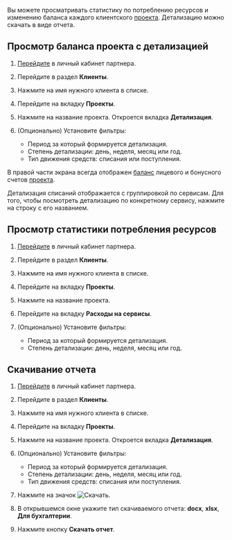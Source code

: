 Вы можете просматривать статистику по потреблению ресурсов и изменению баланса каждого клиентского [проекта](/ru/tools-for-using-services/account/concepts/projects).
Детализацию можно скачать в виде отчета.

## Просмотр баланса проекта с детализацией

1. [Перейдите](https://msk.cloud.vk.com/partnerapp) в личный кабинет партнера.
1. Перейдите в раздел **Клиенты**.
1. Нажмите на имя нужного клиента в списке.
1. Перейдите на вкладку **Проекты**.
1. Нажмите на название проекта. Откроется вкладка **Детализация**.
1. (Опционально) Установите фильтры:

    - Период за который формируется детализация.
    - Степень детализации: день, неделя, месяц или год.
    - Тип движения средств: списания или поступления.

В правой части экрана всегда отображен [баланс](/ru/intro/billing/concepts/balance) лицевого и бонусного счетов [проекта](/ru/tools-for-using-services/account/concepts/projects).

Детализация списаний отображается с группировкой по сервисам. Для того, чтобы посмотреть детализацию по конкретному сервису, нажмите на строку с его названием.

## Просмотр статистики потребления ресурсов

1. [Перейдите](https://msk.cloud.vk.com/partnerapp) в личный кабинет партнера.
1. Перейдите в раздел **Клиенты**.
1. Нажмите на имя нужного клиента в списке.
1. Перейдите на вкладку **Проекты**.
1. Нажмите на название проекта.
1. Перейдите на вкладку  **Расходы на сервисы**.
1. (Опционально) Установите фильтры:

    - Период за который формируется детализация.
    - Степень детализации: день, неделя, месяц или год.

## Скачивание отчета

1. [Перейдите](https://msk.cloud.vk.com/partnerapp) в личный кабинет партнера.
1. Перейдите в раздел **Клиенты**.
1. Нажмите на имя нужного клиента в списке.
1. Перейдите на вкладку **Проекты**.
1. Нажмите на название проекта. Откроется вкладка **Детализация**.
1. (Опционально) Установите фильтры:

    - Период за который формируется детализация.
    - Степень детализации: день, неделя, месяц или год.
    - Тип движения средств: списания или поступления.

1. Нажмите на значок ![Скачать](/ru/tools-for-using-services/partner-platform/service-management/reports/balance/assets/download_icon.svg "inline").
1. В открывшемся окне укажите тип скачиваемого отчета: **docx**, **xlsx**, **Для бухгалтерии**.
1. Нажмите кнопку **Скачать отчет**.
